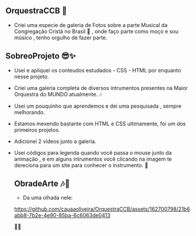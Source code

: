  ## OrquestraCCB 🎻
- Criei uma especie de galeria de Fotos sobre a parte Musical da Congregação Cristã no Brasil 🎺 , onde faço parte como moço e sou músico , tenho orgulho de fazer parte.

## SobreoProjeto 😎✨

- Usei e apliquei os conteudos estudados - CSS - HTML por enquanto nesse projeto.
- Criei uma galeria completa de diversos intrumentos presentes na Maior Orquestra do MUNDO atualmente. 🎶
- Usei um pouquinho que aprendemos e dei uma pesquisada , sempre melhorando.
- Estamos mexendo bastante com HTML e CSS ultimamente, foi um dos primeiros projetos.
- Adicionei 2 vídeos junto a galeria.
- Usei códigos para legenda quando você passa o mouse junto da animação , e em alguns intrumentos você clicando na imagem te dereciona para um site para conhecer o instrumento. 🎷

  ## ObradeArte 🎶💯
  - Da uma olhada nele:

  https://github.com/cauaaoliveira/OrquestraCCB/assets/162700798/21b6abb8-7b2e-4e90-85ba-6c6063de0413

  🧑‍💻

